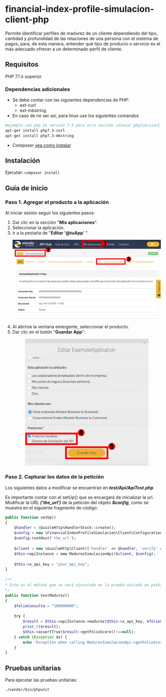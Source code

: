 # financial-index-profile-simulacion-client-php

Permite identificar perfiles de madurez de un cliente dependiendo del tipo, cantidad y profundidad de las relaciones de una persona con el sistema de pagos, para, de esta manera, entender qué tipo de producto o servicio es el más adecuado ofrecer a un determinado perfil de cliente.

## Requisitos

PHP 7.1 ó superior

### Dependencias adicionales

- Se debe contar con las siguientes dependencias de PHP:
  - ext-curl
  - ext-mbstring
- En caso de no ser así, para linux use los siguientes comandos

```sh
#ejemplo con php en versión 7.3 para otra versión colocar php{version}-curl
apt-get install php7.3-curl
apt-get install php7.3-mbstring
```

- Composer [vea como instalar][1]

## Instalación

Ejecutar: `composer install`

## Guía de inicio

### Paso 1. Agregar el producto a la aplicación

Al iniciar sesión seguir los siguientes pasos:

1.  Dar clic en la sección "**Mis aplicaciones**".
2.  Seleccionar la aplicación.
3.  Ir a la pestaña de "**Editar '@tuApp**' ".
    <p align="center">
      <img src="https://github.com/APIHub-CdC/imagenes-cdc/blob/master/edit_applications.jpg" width="900">
    </p>
4.  Al abrirse la ventana emergente, seleccionar el producto.
5.  Dar clic en el botón "**Guardar App**":
    <p align="center">
      <img src="https://github.com/APIHub-CdC/imagenes-cdc/blob/master/selected_product.jpg" width="400">
    </p>

### Paso 2. Capturar los datos de la petición

Los siguientes datos a modificar se encuentran en **_test/Api/ApiTest.php_**

Es importante contar con el setUp() que se encargará de inicializar la url. Modificar la URL **_('the_url')_** de la petición del objeto **_\$config_**, como se muestra en el siguiente fragmento de código:

```php
public function setUp()
{
    $handler = \GuzzleHttp\HandlerStack::create();
    $config = new \FinancialIndexProfileSimulacion\Client\Configuration();
    $config->setHost('the_url');

    $client = new \GuzzleHttp\Client(['handler' => $handler, 'verify' => false]);
    $this->apiInstance = new MadurezSimulacionApi($client, $config);

    $this->x_api_key = "your_api_key";
}

/**
* Este es el método que se será ejecutado en la prueba ubicado en path/to/repository/test/Api/ApiTest.php
*/
public function testMadurez()
{
    $folioConsulta = "100000000";

    try {
        $result = $this->apiInstance->madurez($this->x_api_key, $folioConsulta);
        print_r($result);
        $this->assertTrue($result->getFolioScore()!==null);
    } catch (Exception $e) {
        echo 'Exception when calling MadurezSimulacionApi->getFolioScore: ', $e->getMessage(), PHP_EOL;
    }
}
```

## Pruebas unitarias

Para ejecutar las pruebas unitarias:

```sh
./vendor/bin/phpunit
```

[1]: https://getcomposer.org/doc/00-intro.md#installation-linux-unix-macos
